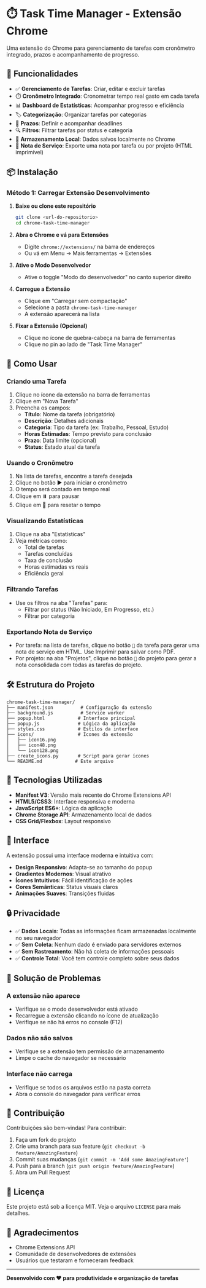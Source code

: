 # ⏱️ Task Time Manager - Extensão Chrome

Uma extensão do Chrome para gerenciamento de tarefas com cronômetro integrado, prazos e acompanhamento de progresso.

## 🚀 Funcionalidades

- ✅ **Gerenciamento de Tarefas**: Criar, editar e excluir tarefas
- ⏱️ **Cronômetro Integrado**: Cronometrar tempo real gasto em cada tarefa
- 📊 **Dashboard de Estatísticas**: Acompanhar progresso e eficiência
- 🏷️ **Categorização**: Organizar tarefas por categorias
- 📅 **Prazos**: Definir e acompanhar deadlines
- 🔍 **Filtros**: Filtrar tarefas por status e categoria
- 💾 **Armazenamento Local**: Dados salvos localmente no Chrome
- 📄 **Nota de Serviço**: Exporte uma nota por tarefa ou por projeto (HTML imprimível)

## 📦 Instalação

### Método 1: Carregar Extensão Desenvolvimento

1. **Baixe ou clone este repositório**
   ```bash
   git clone <url-do-repositorio>
   cd chrome-task-time-manager
   ```

2. **Abra o Chrome e vá para Extensões**
   - Digite `chrome://extensions/` na barra de endereços
   - Ou vá em Menu → Mais ferramentas → Extensões

3. **Ative o Modo Desenvolvedor**
   - Ative o toggle "Modo do desenvolvedor" no canto superior direito

4. **Carregue a Extensão**
   - Clique em "Carregar sem compactação"
   - Selecione a pasta `chrome-task-time-manager`
   - A extensão aparecerá na lista

5. **Fixar a Extensão (Opcional)**
   - Clique no ícone de quebra-cabeça na barra de ferramentas
   - Clique no pin ao lado de "Task Time Manager"

## 🎯 Como Usar

### Criando uma Tarefa
1. Clique no ícone da extensão na barra de ferramentas
2. Clique em "Nova Tarefa"
3. Preencha os campos:
   - **Título**: Nome da tarefa (obrigatório)
   - **Descrição**: Detalhes adicionais
   - **Categoria**: Tipo da tarefa (ex: Trabalho, Pessoal, Estudo)
   - **Horas Estimadas**: Tempo previsto para conclusão
   - **Prazo**: Data limite (opcional)
   - **Status**: Estado atual da tarefa

### Usando o Cronômetro
1. Na lista de tarefas, encontre a tarefa desejada
2. Clique no botão ▶️ para iniciar o cronômetro
3. O tempo será contado em tempo real
4. Clique em ⏸️ para pausar
5. Clique em 🔄 para resetar o tempo

### Visualizando Estatísticas
1. Clique na aba "Estatísticas"
2. Veja métricas como:
   - Total de tarefas
   - Tarefas concluídas
   - Taxa de conclusão
   - Horas estimadas vs reais
   - Eficiência geral

### Filtrando Tarefas
- Use os filtros na aba "Tarefas" para:
  - Filtrar por status (Não Iniciado, Em Progresso, etc.)
  - Filtrar por categoria

### Exportando Nota de Serviço
- Por tarefa: na lista de tarefas, clique no botão `📄` da tarefa para gerar uma nota de serviço em HTML. Use Imprimir para salvar como PDF.
- Por projeto: na aba "Projetos", clique no botão `📄` do projeto para gerar a nota consolidada com todas as tarefas do projeto.

## 🛠️ Estrutura do Projeto

```
chrome-task-time-manager/
├── manifest.json          # Configuração da extensão
├── background.js          # Service worker
├── popup.html            # Interface principal
├── popup.js              # Lógica da aplicação
├── styles.css            # Estilos da interface
├── icons/                # Ícones da extensão
│   ├── icon16.png
│   ├── icon48.png
│   └── icon128.png
├── create_icons.py       # Script para gerar ícones
└── README.md            # Este arquivo
```

## 🔧 Tecnologias Utilizadas

- **Manifest V3**: Versão mais recente do Chrome Extensions API
- **HTML5/CSS3**: Interface responsiva e moderna
- **JavaScript ES6+**: Lógica da aplicação
- **Chrome Storage API**: Armazenamento local de dados
- **CSS Grid/Flexbox**: Layout responsivo

## 📱 Interface

A extensão possui uma interface moderna e intuitiva com:

- **Design Responsivo**: Adapta-se ao tamanho do popup
- **Gradientes Modernos**: Visual atrativo
- **Ícones Intuitivos**: Fácil identificação de ações
- **Cores Semânticas**: Status visuais claros
- **Animações Suaves**: Transições fluidas

## 🔒 Privacidade

- ✅ **Dados Locais**: Todas as informações ficam armazenadas localmente no seu navegador
- ✅ **Sem Coleta**: Nenhum dado é enviado para servidores externos
- ✅ **Sem Rastreamento**: Não há coleta de informações pessoais
- ✅ **Controle Total**: Você tem controle completo sobre seus dados

## 🐛 Solução de Problemas

### A extensão não aparece
- Verifique se o modo desenvolvedor está ativado
- Recarregue a extensão clicando no ícone de atualização
- Verifique se não há erros no console (F12)

### Dados não são salvos
- Verifique se a extensão tem permissão de armazenamento
- Limpe o cache do navegador se necessário

### Interface não carrega
- Verifique se todos os arquivos estão na pasta correta
- Abra o console do navegador para verificar erros

## 🤝 Contribuição

Contribuições são bem-vindas! Para contribuir:

1. Faça um fork do projeto
2. Crie uma branch para sua feature (`git checkout -b feature/AmazingFeature`)
3. Commit suas mudanças (`git commit -m 'Add some AmazingFeature'`)
4. Push para a branch (`git push origin feature/AmazingFeature`)
5. Abra um Pull Request

## 📄 Licença

Este projeto está sob a licença MIT. Veja o arquivo `LICENSE` para mais detalhes.

## 🎉 Agradecimentos

- Chrome Extensions API
- Comunidade de desenvolvedores de extensões
- Usuários que testaram e forneceram feedback

---

**Desenvolvido com ❤️ para produtividade e organização de tarefas**
